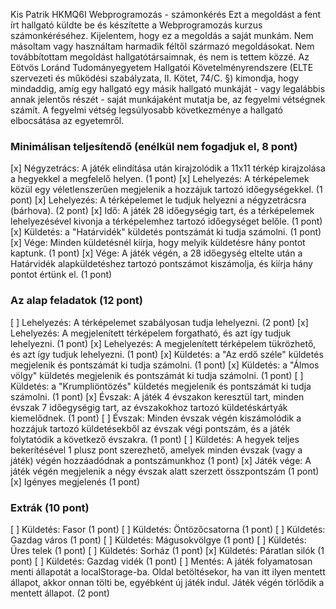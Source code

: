 Kis Patrik 
HKMQ6I
Webprogramozás - számonkérés
Ezt a megoldást a fent írt hallgató küldte be és készítette a Webprogramozás kurzus számonkéréséhez.
Kijelentem, hogy ez a megoldás a saját munkám. Nem másoltam vagy használtam harmadik féltől 
származó megoldásokat. Nem továbbítottam megoldást hallgatótársaimnak, és nem is tettem közzé. 
Az Eötvös Loránd Tudományegyetem Hallgatói Követelményrendszere 
(ELTE szervezeti és működési szabályzata, II. Kötet, 74/C. §) kimondja, hogy mindaddig, 
amíg egy hallgató egy másik hallgató munkáját - vagy legalábbis annak jelentős részét - 
saját munkájaként mutatja be, az fegyelmi vétségnek számít. 
A fegyelmi vétség legsúlyosabb következménye a hallgató elbocsátása az egyetemről.

### Minimálisan teljesítendő (enélkül nem fogadjuk el, 8 pont)
[x] Négyzetrács: A játék elindítása után kirajzolódik a 11x11 térkép kirajzolása a hegyekkel a megfelelő helyen. (1 pont)
[x] Lehelyezés: A térképelemek közül egy véletlenszerűen megjelenik a hozzájuk tartozó időegységekkel. (1 pont)
[x] Lehelyezés: A térképelemet le tudjuk helyezni a négyzetrácsra (bárhova). (2 pont)
[x] Idő: A játék 28 időegységig tart, és a térképelemek lehelyezésével kivonja a térképelemhez tartozó időegységet belőle. (1 pont)
[x] Küldetés: a "Határvidék" küldetés pontszámát ki tudja számolni. (1 pont)
[x] Vége: Minden küldetésnél kiírja, hogy melyik küldetésre hány pontot kaptunk. (1 pont)
[x] Vége: A játék végén, a 28 időegység eltelte után a Határvidék alapküldetéshez tartozó pontszámot kiszámolja, és kiírja hány pontot értünk el. (1 pont)

### Az alap feladatok (12 pont)
[ ] Lehelyezés: A térképelemet szabályosan tudja lehelyezni. (2 pont)
[x] Lehelyezés: A megjelenített térképelem forgatható, és azt így tudjuk lehelyezni. (1 pont)
[x] Lehelyezés: A megjelenített térképelem tükrözhető, és azt így tudjuk lehelyezni. (1 pont)
[x] Küldetés: a "Az erdő széle" küldetés megjelenik és pontszámát ki tudja számolni. (1 pont)
[x] Küldetés: a "Álmos völgy" küldetés megjelenik és pontszámát ki tudja számolni. (1 pont)
[ ] Küldetés: a "Krumpliöntözés" küldetés megjelenik és pontszámát ki tudja számolni. (1 pont)
[x] Évszak: A játék 4 évszakon keresztül tart, minden évszak 7 időegységig tart, az évszakokhoz tartozó küldetéskártyák kiemelődnek. (1 pont)
[ ] Évszak: Minden évszak végén kiszámolódik a hozzájuk tartozó küldetésekből az évszak végi pontszám, és a játék folytatódik a következő évszakra. (1 pont)
[ ] Küldetés: A hegyek teljes bekerítésével 1 plusz pont szerezhető, amelyek minden évszak (vagy a játék) végén hozzáadódnak a pontszámunkhoz (1 pont)
[x] Játék vége: A játék végén megjelenik a négy évszak alatt szerzett összpontszám (1 pont)
[x] Igényes megjelenés (1 pont)

### Extrák (10 pont)
[ ] Küldetés: Fasor (1 pont)
[ ] Küldetés: Öntözőcsatorna (1 pont)
[ ] Küldetés: Gazdag város (1 pont)
[ ] Küldetés: Mágusokvölgye (1 pont)
[ ] Küldetés: Üres telek (1 pont)
[ ] Küldetés: Sorház (1 pont)
[x] Küldetés: Páratlan silók (1 pont)
[ ] Küldetés: Gazdag vidék (1 pont)
[ ] Mentés: A játék folyamatosan menti állapotát a localStorage-ba. Oldal betöltésekor, ha van itt ilyen mentett állapot, akkor onnan tölti be, egyébként új játék indul. Játék végén törlődik a mentett állapot. (2 pont)
